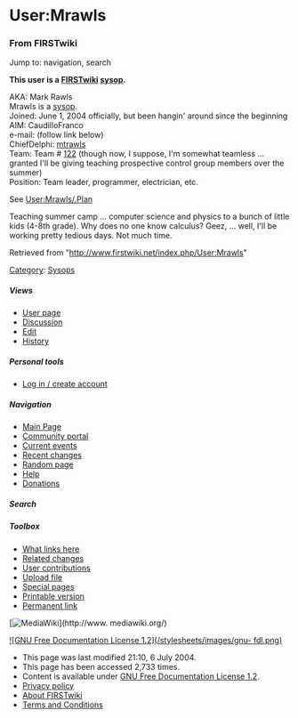# User:Mrawls

### From FIRSTwiki

Jump to: navigation, search

**This user is a [FIRSTwiki](/index.php/FIRSTwiki "FIRSTwiki" ) [sysop](/index.php/FIRSTwiki:Administrators "FIRSTwiki:Administrators" ).**

AKA: Mark Rawls  
Mrawls is a [sysop](/index.php/FIRSTwiki:Administrators
"FIRSTwiki:Administrators" ).  
Joined: June 1, 2004 officially, but been hangin' around since the beginning  
AIM: CaudilloFranco  
e-mail: (follow link below)  
ChiefDelphi:
[mtrawls](http://www.chiefdelphi.com/forums/member.php?userid=4230
"http://www.chiefdelphi.com/forums/member.php?userid=4230" )  
Team: Team # [122](/index.php/122 "122" ) (though now, I suppose, I'm somewhat
teamless ... granted I'll be giving teaching prospective control group members
over the summer)  
Position: Team leader, programmer, electrician, etc.

See [User:Mrawls/.Plan](/index.php/User:Mrawls/.Plan "User:Mrawls/.Plan" )

Teaching summer camp ... computer science and physics to a bunch of little
kids (4-8th grade). Why does no one know calculus? Geez, ... well, I'll be
working pretty tedious days. Not much time.

Retrieved from "<http://www.firstwiki.net/index.php/User:Mrawls>"

[Category](/index.php?title=Special:Categories&article=User%3AMrawls
"Special:Categories" ): [Sysops](/index.php/Category:Sysops "Category:Sysops"
)

##### Views

  * [User page](/index.php/User:Mrawls)
  * [Discussion](/index.php/User_talk:Mrawls)
  * [Edit](/index.php?title=User:Mrawls&action=edit)
  * [History](/index.php?title=User:Mrawls&action=history)

##### Personal tools

  * [Log in / create account](/index.php?title=Special:Userlogin&returnto=User:Mrawls)

[](/index.php/Main_Page "Main Page" )

##### Navigation

  * [Main Page](/index.php/Main_Page)
  * [Community portal](/index.php/FIRSTwiki:Community_portal)
  * [Current events](/index.php/Current_events)
  * [Recent changes](/index.php/Special:Recentchanges)
  * [Random page](/index.php/Special:Random)
  * [Help](/index.php/Help:Contents)
  * [Donations](/index.php/FIRSTwiki:Site_support)

##### Search



##### Toolbox

  * [What links here](/index.php/Special:Whatlinkshere/User:Mrawls)
  * [Related changes](/index.php/Special:Recentchangeslinked/User:Mrawls)
  * [User contributions](/index.php/Special:Contributions/Mrawls)
  * [Upload file](/index.php/Special:Upload)
  * [Special pages](/index.php/Special:Specialpages)
  * [Printable version](/index.php?title=User:Mrawls&printable=yes)
  * [Permanent link](/index.php?title=User:Mrawls&oldid=38002)

[![MediaWiki](/skins/common/images/poweredby_mediawiki_88x31.png)](http://www.
mediawiki.org/)

[![GNU Free Documentation License 1.2](/stylesheets/images/gnu-
fdl.png)](http://www.gnu.org/copyleft/fdl.html)

  * This page was last modified 21:10, 6 July 2004.
  * This page has been accessed 2,733 times.
  * Content is available under [GNU Free Documentation License 1.2](http://www.gnu.org/copyleft/fdl.html "http://www.gnu.org/copyleft/fdl.html" ).
  * [Privacy policy](/index.php/FIRSTwiki:Privacy_policy "FIRSTwiki:Privacy policy" )
  * [About FIRSTwiki](/index.php/FIRSTwiki:About "FIRSTwiki:About" )
  * [Terms and Conditions](/index.php/FIRSTwiki:Terms_and_conditions "FIRSTwiki:Terms and conditions" )

